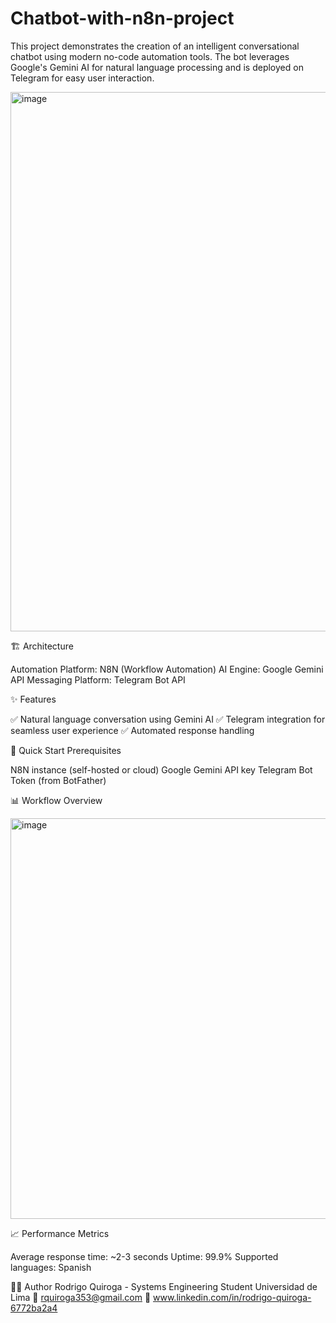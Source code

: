 # Chatbot-with-n8n-project

This project demonstrates the creation of an intelligent conversational chatbot using modern no-code automation tools. The bot leverages Google's Gemini AI for natural language processing and is deployed on Telegram for easy user interaction.

<img width="1102" height="863" alt="image" src="https://github.com/user-attachments/assets/dd15d14b-5dfe-461f-94d7-1ae600e11881" />

🏗️ Architecture

Automation Platform: N8N (Workflow Automation)
AI Engine: Google Gemini API
Messaging Platform: Telegram Bot API

✨ Features

✅ Natural language conversation using Gemini AI
✅ Telegram integration for seamless user experience
✅ Automated response handling

🚀 Quick Start
Prerequisites

N8N instance (self-hosted or cloud)
Google Gemini API key
Telegram Bot Token (from BotFather)

📊 Workflow Overview

<img width="1155" height="641" alt="image" src="https://github.com/user-attachments/assets/9e4d1ec2-0ddf-490b-bff9-0ee29a701661" />

📈 Performance Metrics

Average response time: ~2-3 seconds
Uptime: 99.9%
Supported languages: Spanish

👨‍💻 Author
Rodrigo Quiroga - Systems Engineering Student
Universidad de Lima
📧 rquiroga353@gmail.com
🔗 www.linkedin.com/in/rodrigo-quiroga-6772ba2a4
